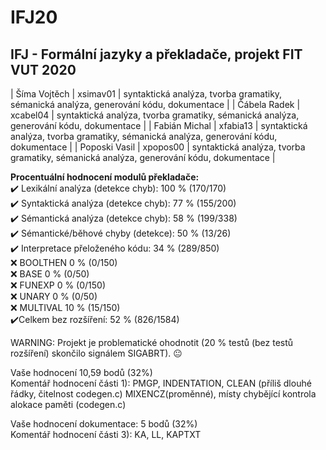 # IFJ20
## IFJ - Formální jazyky a překladače, projekt FIT VUT 2020

| Šíma Vojtěch  | xsimav01  | syntaktická analýza, tvorba gramatiky, sémanická analýza, generování kódu, dokumentace |
| Čábela Radek  | xcabel04 | syntaktická analýza, tvorba gramatiky, sémanická analýza, generování kódu, dokumentace |
| Fabián Michal  | xfabia13  | syntaktická analýza, tvorba gramatiky, sémanická analýza, generování kódu, dokumentace |
| Poposki Vasil  | xpopos00  | syntaktická analýza, tvorba gramatiky, sémanická analýza, generování kódu, dokumentace |


**Procentuální hodnocení modulů překladače:** <br/>
:heavy_check_mark: Lexikální analýza (detekce chyb): 100 % (170/170) <br/>
:heavy_check_mark: Syntaktická analýza (detekce chyb): 77 % (155/200) <br/>
:heavy_check_mark: Sémantická analýza (detekce chyb): 58 % (199/338) <br/>
:heavy_check_mark: Sémantické/běhové chyby (detekce): 50 % (13/26) <br/>
:heavy_check_mark: Interpretace přeloženého kódu: 34 % (289/850) <br/>
:x:  BOOLTHEN 0 % (0/150) <br/>
:x:  BASE 0 % (0/50) <br/>
:x: FUNEXP 0 % (0/150) <br/>
:x: UNARY 0 % (0/50) <br/>
:x: MULTIVAL 10 % (15/150) <br/>
:heavy_check_mark:Celkem bez rozšíření: 52 % (826/1584) <br/>

WARNING: Projekt je problematické ohodnotit (20 % testů (bez testů rozšíření) skončilo signálem SIGABRT). :neutral_face:

Vaše hodnocení 10,59 bodů (32%)<br/>
  Komentář hodnocení části 1): PMGP, INDENTATION, CLEAN (příliš dlouhé řádky, čitelnost codegen.c) MIXENCZ(proměnné), místy chybějící kontrola alokace paměti (codegen.c)<br/>

Vaše hodnocení dokumentace: 5 bodů  (32%)<br/>
  Komentář hodnocení části 3): KA, LL, KAPTXT<br/>
